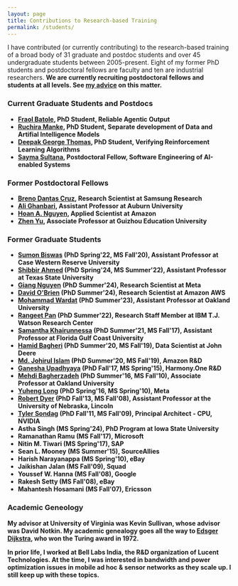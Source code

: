 ```yaml
---
layout: page
title: Contributions to Research-based Training
permalink: /students/
---
```


I have contributed (or currently contributing) to the research-based training of a broad body of 31 graduate and postdoc 
students and over 45 undergraduate students between 2005-present. Eight of my former PhD students and postdoctoral 
fellows are faculty and ten are industrial researchers. <b>We are currently recruiting postdoctoral fellows and 
students at all levels. See [my advice](https://hridesh.github.io/prospective) on this matter.

### Current Graduate Students and Postdocs
- [Fraol Batole](https://fraolbatole.github.io), PhD Student, Reliable Agentic Output
- [Ruchira Manke](https://www.linkedin.com/in/ruchira-manke/), PhD Student, Separate development of Data and Artifial Intelligence Models
- [Deepak George Thomas](https://deepakgthomas.github.io), PhD Student, Verifying Reinforcement Learning Algorithms
- [Sayma Sultana](https://sayma23.github.io), Postdoctoral Fellow, Software Engineering of AI-enabled Systems

### Former Postdoctoral Fellows
- [Breno Dantas Cruz](https://brenodan.github.io), Research Scientist at Samsung Research
- [Ali Ghanbari](https://ali-ghanbari.github.io), Assistant Professor at Auburn University
- [Hoan A. Nguyen](https://www.linkedin.com/in/hoan-nguyen-anh-6997ba4/), Applied Scientist at Amazon
- [Zhen Yu](https://www.researchgate.net/profile/Zhen-Yu-21), Associate Professor at Guizhou Education University

### Former Graduate Students

- [Sumon Biswas](https://sumonbis.github.io) (PhD Spring'22, MS Fall'20), Assistant Professor at Case Western Reserve University
- [Shibbir Ahmed](https://shibbirtanvin.github.io) (PhD Spring'24, MS Summer'22), Assistant Professor at Texas State University
- [Giang Nguyen](https://www.linkedin.com/in/giang-nguyen-b6945914b/) (PhD Summer'24), Research Scientist at Meta
- [David O'Brien](https://www.linkedin.com/in/davidobr/) (PhD Summer'24), Research Scientist at Amazon AWS
- [Mohammad Wardat](https://scholar.google.com/citations?user=04sYwigAAAAJ&hl=ar) (PhD Summer'23), Assistant Professor at Oakland University
- [Rangeet Pan](https://rangeetpan.github.io) (PhD Summer'22), Research Staff Member at IBM T.J. Watson Research Center
- [Samantha Khairunnessa](https://www.linkedin.com/in/samantha-syeda/) (PhD Summer'21, MS Fall'17), Assistant Professor at Florida Gulf Coast University
- [Hamid Bagheri](https://www.linkedin.com/in/hamidbagheri/) (PhD Summer'20, MS Fall'19), Data Scientist at John Deere
- [Md. Johirul Islam](https://www.linkedin.com/in/johir/) (PhD Summer'20, MS Fall'19), Amazon R&D
- [Ganesha Upadhyaya](https://www.linkedin.com/in/gupadhyaya/) (PhD Fall'17, MS Spring'15), Harmony.One R&D
- [Mehdi Bagherzadeh](https://mbagherz.bitbucket.io) (PhD Summer'16, MS Fall'10), Associate Professor at Oakland University
- [Yuheng Long](https://www.linkedin.com/in/yuheng-long-073b4714/) (PhD Spring'16, MS Spring'10), Meta
- [Robert Dyer](https://cse.unl.edu/~rdyer/) (PhD Fall'13, MS Fall'08), Assistant Professor at the University of Nebraska, Lincoln
- [Tyler Sondag](https://www.linkedin.com/in/tyler-sondag-92b757b/) (PhD Fall'11, MS Fall'09), Principal Architect - CPU, NVIDIA
- Astha Singh (MS Spring'24), PhD Program at Iowa State University
- Ramanathan Ramu (MS Fall'17), Microsoft 
- Nitin M. Tiwari (MS Spring'17), SAP
- Sean L. Mooney (MS Summer'15), SourceAllies
- Harish Narayanappa (MS Spring'10), eBay
- Jaikishan Jalan (MS Fall'09), Squad
- Youssef W. Hanna (MS Fall'08), Google
- Rakesh Setty (MS Fall'08), eBay
- Mahantesh Hosamani (MS Fall'07), Ericsson

### Academic Geneology

My advisor at University of Virginia was Kevin Sullivan,
whose advisor was David Notkin. 
My academic genealogy goes all the way to [Edsger Dijkstra](https://en.wikipedia.org/wiki/Edsger_W._Dijkstra), 
who won the Turing award in 1972.

In prior life, I worked at Bell Labs India, the R&D organization of Lucent Technologies. At the time, I was interested in bandwidth and power optimization issues in mobile ad hoc & sensor networks as they scale up. I still keep up with these topics.

